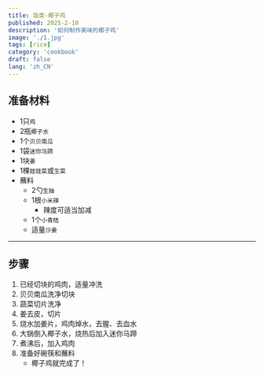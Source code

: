 ```yaml
---
title: 饭类-椰子鸡
published: 2025-2-10
description: '如何制作美味的椰子鸡'
image: './1.jpg'
tags: [rice]
category: 'cookbook'
draft: false
lang: 'zh_CN'
---
```


## 准备材料  
- 1只`鸡`  
- 2瓶`椰子水`  
- 1个`贝贝南瓜`  
- 1袋`迷你马蹄`  
- 1块`姜`  
- 1棵`娃娃菜`或`生菜`  
- 蘸料  
    - 2勺`生抽`  
    - 1根`小米辣`   
        - 辣度可适当加减
    - 1个`小青桔`  
    - 适量`沙姜`  

***********

## 步骤  
1. 已经切块的鸡肉，适量冲洗  
2. 贝贝南瓜洗净切块  
3. 蔬菜切片洗净
4. 姜去皮，切片   
5. 烧水加姜片，鸡肉焯水，去腥、去血水   
6. 大锅倒入椰子水，烧热后加入迷你马蹄  
7. 煮沸后，加入鸡肉  
8. 准备好碗筷和蘸料  
    - 椰子鸡就完成了！  

